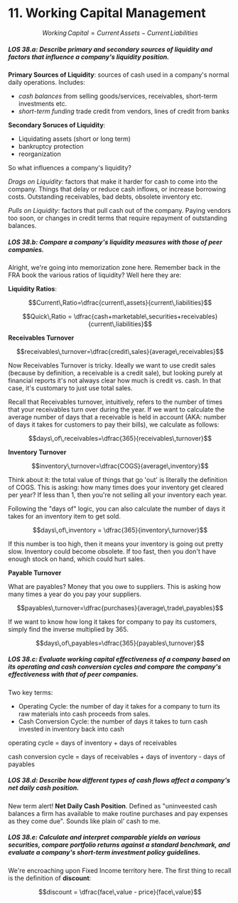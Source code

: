 # 11. Working Capital Management

$$Working\,Capital=Current\,Assets-Current\,Liabilities$$

##### LOS 38.a: Describe primary and secondary sources of liquidity and factors that influence a company's liquidity position.

**Primary Sources of Liquidity**: sources of cash used in a company's normal daily operations. Includes:
* *cash balances* from selling goods/services, receivables, short-term investments etc.
* *short-term funding* trade credit from vendors, lines of credit from banks

**Secondary Soruces of Liquidity**:
* Liquidating assets (short or long term)
* bankruptcy protection
* reorganization

So what influences a company's liquidity?

*Drags on Liquidity:* factors that make it harder for cash to come into the company. Things that delay or reduce cash inflows, or increase borrowing costs. Outstanding receivables, bad debts, obsolete inventory etc.

*Pulls on Liquidity*: factors that pull cash out of the company. Paying vendors too soon, or changes in credit terms that require repayment of outstanding balances.

##### LOS 38.b: Compare a company's liquidity measures with those of peer companies.

Alright, we're going into memorization zone here. Remember back in the FRA book the various ratios of liquidity? Well here they are:

**Liquidity Ratios**:

$$Current\,Ratio=\dfrac{current\,assets}{current\,liabilities}$$

$$Quick\,Ratio = \dfrac{cash+marketable\,securities+receivables}{current\,liabilities}$$

**Receivables Turnover**

$$receivables\,turnover=\dfrac{credit\,sales}{average\,receivables}$$

Now Receivables Turnover is tricky. Ideally we want to use credit sales (because by definition, a receivable is a credit sale), but looking purely at financial reports it's not always clear how much is credit vs. cash. In that case, it's customary to just use total sales.

Recall that Receivables turnover, intuitively, refers to the number of times that your receivables turn over during the year. If we want to calculate the average number of days that a receivable is held in account (AKA: number of days it takes for customers to pay their bills), we calculate as follows:

$$days\,of\,receivables=\dfrac{365}{receivables\,turnover}$$

**Inventory Turnover**

$$inventory\,turnover=\dfrac{COGS}{average\,inventory}$$

Think about it: the total value of things that go 'out' is literally the definition of COGS. This is asking: how many times does your inventory get cleared per year? If less than 1, then you're not selling all your inventory each year.

Following the "days of" logic, you can also calculate the number of days it takes for an inventory item to get sold.

$$days\,of\,inventory = \dfrac{365}{inventory\,turnover}$$

If this number is too high, then it means your inventory is going out pretty slow. Inventory could become obsolete. If too fast, then you don't have enough stock on hand, which could hurt sales.

**Payable Turnover**

What are payables? Money that you owe to suppliers. This is asking how many times a year do you pay your suppliers.

$$payables\,turnover=\dfrac{purchases}{average\,trade\,payables}$$

If we want to know how long it takes for company to pay its customers, simply find the inverse multiplied by 365.

$$days\,of\,payables=\dfrac{365}{payables\,turnover}$$

##### LOS 38.c: Evaluate working capital effectiveness of a company based on its operating and cash conversion cycles and compare the company's effectiveness with that of peer companies.

Two key terms:

* Operating Cycle: the number of day it takes for a company to turn its raw materials into cash proceeds from sales.
* Cash Conversion Cycle: the number of days it takes to turn cash invested in inventory back into cash

operating cycle = days of inventory + days of receivables

cash conversion cycle = days of receivables + days of inventory - days of payables

##### LOS 38.d: Describe how different types of cash flows affect a company's net daily cash position.

New term alert! **Net Daily Cash Position**. Defined as "uninveested cash balances a firm has available to make routine purchases and pay expenses as they come due". Sounds like plain ol' cash to me.

##### LOS 38.e: Calculate and interpret comparable yields on various securities, compare portfolio returns against a standard benchmark, and evaluate a company's short-term investment policy guidelines.

We're encroaching upon Fixed Income territory here. The first thing to recall is the definition of **discount**:

$$discount = \dfrac{face\,value - price}{face\,value}$$



